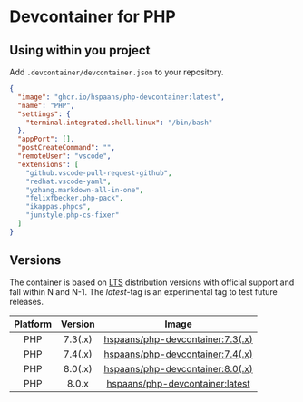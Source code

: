 # Devcontainer for PHP

## Using within you project

Add `.devcontainer/devcontainer.json` to your repository.

```json
{
  "image": "ghcr.io/hspaans/php-devcontainer:latest",
  "name": "PHP",
  "settings": {
    "terminal.integrated.shell.linux": "/bin/bash"
  },
  "appPort": [],
  "postCreateCommand": "",
  "remoteUser": "vscode",
  "extensions": [
    "github.vscode-pull-request-github",
    "redhat.vscode-yaml",
    "yzhang.markdown-all-in-one",
    "felixfbecker.php-pack",
    "ikappas.phpcs",
    "junstyle.php-cs-fixer"
  ]
}
```
## Versions

The container is based on [LTS](https://en.wikipedia.org/wiki/Long-term_support) distribution versions with official support and fall within N and N-1. The *latest*-tag is an experimental tag to test future releases.

| Platform | Version | Image |
|:--------:|:-------:|:-----:|
| PHP      | 7.3(.x) | [hspaans/php-devcontainer:7.3(.x)][php-devcontainer:7.3] |
| PHP      | 7.4(.x) | [hspaans/php-devcontainer:7.4(.x)][php-devcontainer:7.4] |
| PHP      | 8.0(.x) | [hspaans/php-devcontainer:8.0(.x)][php-devcontainer:8.0] |
| PHP      | 8.0.x   | [hspaans/php-devcontainer:latest][php-devcontainer:latest] |

[php-devcontainer:latest]: ghcr.io/hspaans/php-devcontainer:latest
[php-devcontainer:7.3]: ghcr.io/hspaans/php-devcontainer:7.3
[php-devcontainer:7.4]: ghcr.io/hspaans/php-devcontainer:7.4
[php-devcontainer:8.0]: ghcr.io/hspaans/php-devcontainer:8.0
